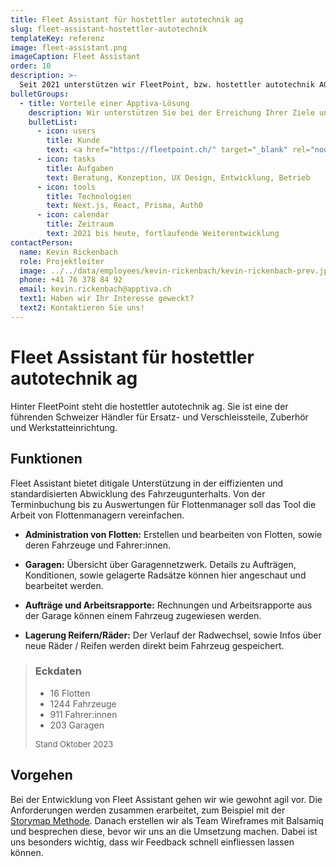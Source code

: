 ```yaml
---
title: Fleet Assistant für hostettler autotechnik ag
slug: fleet-assistant-hostettler-autotechnik
templateKey: referenz
image: fleet-assistant.png
imageCaption: Fleet Assistant
order: 10
description: >-
  Seit 2021 unterstützen wir FleetPoint, bzw. hostettler autotechnik AG bei der Entwicklung ihrer Webapplikation. Fleet Assistant bietet ditigale Unterstützung in der eiffizienten und standardisierten Abwicklung des Fahrzeugunterhalts.
bulletGroups:
  - title: Vorteile einer Apptiva-Lösung
    description: Wir unterstützen Sie bei der Erreichung Ihrer Ziele und arbeiten eng und direkt mit Ihnen zusammen.
    bulletList:
      - icon: users
        title: Kunde
        text: <a href="https://fleetpoint.ch/" target="_blank" rel="noopener noreferrer">Fleetpoint<a/><br/><a href="https://www.autotechnik.ch/" target="_blank" rel="noopener noreferrer">hostettler autotechnik ag<a/>
      - icon: tasks
        title: Aufgaben
        text: Beratung, Konzeption, UX Design, Entwicklung, Betrieb
      - icon: tools
        title: Technologien
        text: Next.js, React, Prisma, Auth0
      - icon: calendar
        title: Zeitraum
        text: 2021 bis heute, fortlaufende Weiterentwicklung
contactPerson:
  name: Kevin Rickenbach
  role: Projektleiter
  image: ../../data/employees/kevin-rickenbach/kevin-rickenbach-prev.jpg
  phone: +41 76 378 84 92
  email: kevin.rickenbach@apptiva.ch
  text1: Haben wir Ihr Interesse geweckt?
  text2: Kontaktieren Sie uns!
---
```


# Fleet Assistant für hostettler autotechnik ag

Hinter FleetPoint steht die hostettler autotechnik ag. Sie ist eine der führenden Schweizer Händler für Ersatz- und Verschleissteile, Zuberhör und Werkstatteinrichtung.

## Funktionen

Fleet Assistant bietet ditigale Unterstützung in der eiffizienten und standardisierten Abwicklung des Fahrzeugunterhalts. Von der Terminbuchung bis zu Auswertungen für Flottenmanager soll das Tool die Arbeit von Flottenmanagern vereinfachen.

- **Administration von Flotten:** Erstellen und bearbeiten von Flotten, sowie deren Fahrzeuge und Fahrer:innen.

- **Garagen:** Übersicht über Garagennetzwerk. Details zu Aufträgen, Konditionen, sowie gelagerte Radsätze können hier angeschaut und bearbeitet werden.

- **Aufträge und Arbeitsrapporte:** Rechnungen und Arbeitsrapporte aus der Garage können einem Fahrzeug zugewiesen werden.

- **Lagerung Reifern/Räder:** Der Verlauf der Radwechsel, sowie Infos über neue Räder / Reifen werden direkt beim Fahrzeug gespeichert.

###

> ### Eckdaten
>
> - 16 Flotten
> - 1244 Fahrzeuge
> - 911 Fahrer:innen
> - 203 Garagen
>
>  <p  style="font-size:small">Stand Oktober 2023</p>

## Vorgehen

Bei der Entwicklung von Fleet Assistant gehen wir wie gewohnt agil vor. Die Anforderungen werden zusammen erarbeitet, zum Beispiel mit der [Storymap Methode](https://apptiva.ch/mehr-ueberblick-mit-storymap/). Danach erstellen wir als Team Wireframes mit Balsamiq und besprechen diese, bevor wir uns an die Umsetzung machen. Dabei ist uns besonders wichtig, dass wir Feedback schnell einfliessen lassen können.
